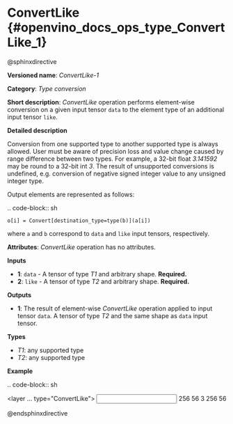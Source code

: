 # ConvertLike {#openvino_docs_ops_type_ConvertLike_1}

@sphinxdirective

**Versioned name**: *ConvertLike-1*

**Category**: *Type conversion*

**Short description**: *ConvertLike* operation performs element-wise conversion on a given input tensor ``data`` to the element type of an additional input tensor ``like``.

**Detailed description**

Conversion from one supported type to another supported type is always allowed. User must be aware of precision loss and value change caused by range difference between two types. For example, a 32-bit float *3.141592* may be round to a 32-bit int *3*. The result of unsupported conversions is undefined, e.g. conversion of negative signed integer value to any unsigned integer type.

Output elements are represented as follows:

.. code-block:: sh

    o[i] = Convert[destination_type=type(b)](a[i])

where ``a`` and ``b`` correspond to ``data`` and ``like`` input tensors, respectively.

**Attributes**: *ConvertLike* operation has no attributes.

**Inputs**

* **1**: ``data`` - A tensor of type *T1* and arbitrary shape. **Required.**
* **2**: ``like`` - A tensor of type *T2* and arbitrary shape. **Required.**

**Outputs**

* **1**: The result of element-wise *ConvertLike* operation applied to input tensor ``data``. A tensor of type *T2* and the same shape as ``data`` input tensor.

**Types**

* *T1*: any supported type
* *T2*: any supported type

**Example**

.. code-block:: sh
   
   <layer ... type="ConvertLike">
       <input>
           <port id="0">        <!-- type: int32 -->
               <dim>256</dim>
               <dim>56</dim>
           </port>
           <port id="1">        <!-- type: float32 -->
               <dim>3</dim>     <!-- any data -->
           </port>
       </input>
       <output>
           <port id="2">        <!-- result type: float32 -->
               <dim>256</dim>
               <dim>56</dim>
           </port>
       </output>
   </layer>

@endsphinxdirective

